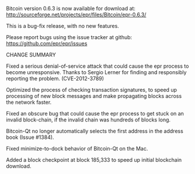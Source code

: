 Bitcoin version 0.6.3 is now available for download at:
  http://sourceforge.net/projects/epr/files/Bitcoin/epr-0.6.3/

This is a bug-fix release, with no new features.

Please report bugs using the issue tracker at github:
  https://github.com/epr/epr/issues

CHANGE SUMMARY

Fixed a serious denial-of-service attack that could cause the
epr process to become unresponsive. Thanks to Sergio Lerner
for finding and responsibly reporting the problem. (CVE-2012-3789)

Optimized the process of checking transaction signatures, to
speed up processing of new block messages and make propagating
blocks across the network faster.

Fixed an obscure bug that could cause the epr process to get
stuck on an invalid block-chain, if the invalid chain was
hundreds of blocks long.

Bitcoin-Qt no longer automatically selects the first address
in the address book (Issue #1384).

Fixed minimize-to-dock behavior of Bitcoin-Qt on the Mac.

Added a block checkpoint at block 185,333 to speed up initial
blockchain download.
